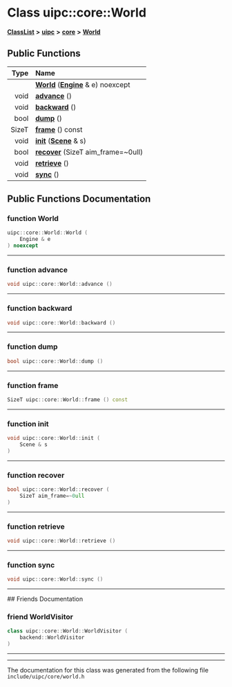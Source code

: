 

# Class uipc::core::World



[**ClassList**](annotated.md) **>** [**uipc**](namespaceuipc.md) **>** [**core**](namespaceuipc_1_1core.md) **>** [**World**](classuipc_1_1core_1_1_world.md)










































## Public Functions

| Type | Name |
| ---: | :--- |
|   | [**World**](#function-world) ([**Engine**](classuipc_1_1core_1_1_engine.md) & e) noexcept<br> |
|  void | [**advance**](#function-advance) () <br> |
|  void | [**backward**](#function-backward) () <br> |
|  bool | [**dump**](#function-dump) () <br> |
|  SizeT | [**frame**](#function-frame) () const<br> |
|  void | [**init**](#function-init) ([**Scene**](classuipc_1_1core_1_1_scene.md) & s) <br> |
|  bool | [**recover**](#function-recover) (SizeT aim\_frame=~0ull) <br> |
|  void | [**retrieve**](#function-retrieve) () <br> |
|  void | [**sync**](#function-sync) () <br> |




























## Public Functions Documentation




### function World 

```C++
uipc::core::World::World (
    Engine & e
) noexcept
```




<hr>



### function advance 

```C++
void uipc::core::World::advance () 
```




<hr>



### function backward 

```C++
void uipc::core::World::backward () 
```




<hr>



### function dump 

```C++
bool uipc::core::World::dump () 
```




<hr>



### function frame 

```C++
SizeT uipc::core::World::frame () const
```




<hr>



### function init 

```C++
void uipc::core::World::init (
    Scene & s
) 
```




<hr>



### function recover 

```C++
bool uipc::core::World::recover (
    SizeT aim_frame=~0ull
) 
```




<hr>



### function retrieve 

```C++
void uipc::core::World::retrieve () 
```




<hr>



### function sync 

```C++
void uipc::core::World::sync () 
```




<hr>## Friends Documentation





### friend WorldVisitor 

```C++
class uipc::core::World::WorldVisitor (
    backend::WorldVisitor
) 
```




<hr>

------------------------------
The documentation for this class was generated from the following file `include/uipc/core/world.h`

